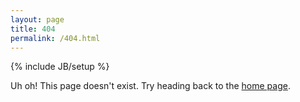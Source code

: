 ```yaml
---
layout: page
title: 404
permalink: /404.html
---
```


{% include JB/setup %}

Uh oh! This page doesn't exist. Try heading back to the [home page](/).
